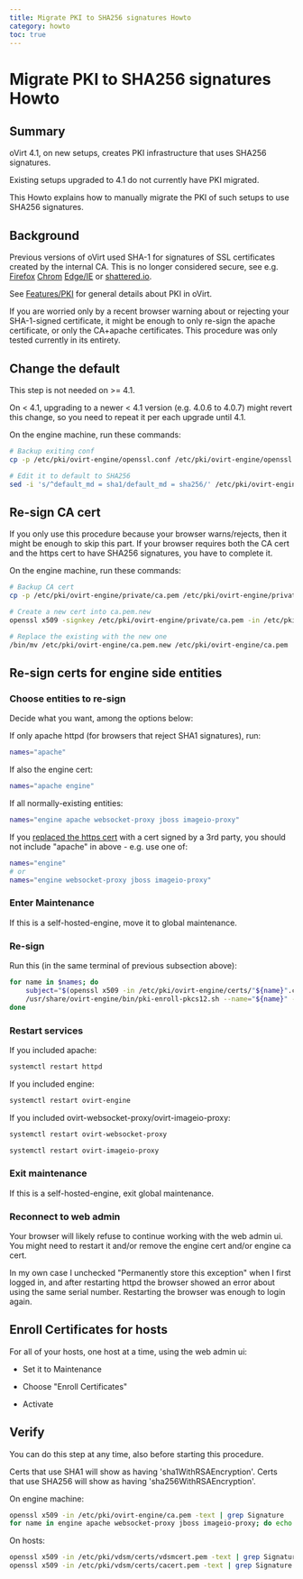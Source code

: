 ```yaml
---
title: Migrate PKI to SHA256 signatures Howto
category: howto
toc: true
---
```


# Migrate PKI to SHA256 signatures Howto

## Summary

oVirt 4.1, on new setups, creates PKI infrastructure that uses SHA256 signatures.

Existing setups upgraded to 4.1 do not currently have PKI migrated.

This Howto explains how to manually migrate the PKI of such setups
to use SHA256 signatures.

## Background

Previous versions of oVirt used SHA-1 for signatures of SSL certificates
created by the internal CA. This is no longer considered secure, see e.g.
[Firefox](https://blog.mozilla.org/security/2016/10/18/phasing-out-sha-1-on-the-public-web/)
[Chrom](https://security.googleblog.com/2016/11/sha-1-certificates-in-chrome.html)
[Edge/IE](https://blogs.windows.com/msedgedev/2016/11/18/countdown-to-sha-1-deprecation/)
or [shattered.io](https://shattered.io/).

See [Features/PKI](/develop/release-management/features/infra/pki/) for general
details about PKI in oVirt.

If you are worried only by a recent browser warning about or rejecting your
SHA-1-signed certificate, it might be enough to only re-sign the apache certificate,
or only the CA+apache certificates. This procedure was only tested currently in
its entirety.

## Change the default

This step is not needed on >= 4.1.

On < 4.1, upgrading to a newer < 4.1 version (e.g. 4.0.6 to 4.0.7) might revert
this change, so you need to repeat it per each upgrade until 4.1.

On the engine machine, run these commands:

```sh
# Backup exiting conf
cp -p /etc/pki/ovirt-engine/openssl.conf /etc/pki/ovirt-engine/openssl.conf."$(date +"%Y%m%d%H%M%S")"

# Edit it to default to SHA256
sed -i 's/^default_md = sha1/default_md = sha256/' /etc/pki/ovirt-engine/openssl.conf
```

## Re-sign CA cert

If you only use this procedure because your browser warns/rejects, then it
might be enough to skip this part. If your browser requires both the CA cert
and the https cert to have SHA256 signatures, you have to complete it.

On the engine machine, run these commands:

```sh
# Backup CA cert
cp -p /etc/pki/ovirt-engine/private/ca.pem /etc/pki/ovirt-engine/private/ca.pem."$(date +"%Y%m%d%H%M%S")"

# Create a new cert into ca.pem.new
openssl x509 -signkey /etc/pki/ovirt-engine/private/ca.pem -in /etc/pki/ovirt-engine/ca.pem -out /etc/pki/ovirt-engine/ca.pem.new -days 3650 -sha256

# Replace the existing with the new one
/bin/mv /etc/pki/ovirt-engine/ca.pem.new /etc/pki/ovirt-engine/ca.pem
```

## Re-sign certs for engine side entities

### Choose entities to re-sign

Decide what you want, among the options below:

If only apache httpd (for browsers that reject SHA1 signatures), run:

```sh
names="apache"
```

If also the engine cert:

```sh
names="apache engine"
```

If all normally-existing entities:

```sh
names="engine apache websocket-proxy jboss imageio-proxy"
```

If you [replaced the https cert](/documentation/admin-guide/appe-oVirt_and_SSL/#replacing-the-ovirt-engine-ssl-certificate)
with a cert signed by a 3rd party, you should not include "apache" in above - e.g.
use one of:

```sh
names="engine"
# or
names="engine websocket-proxy jboss imageio-proxy"
```

### Enter Maintenance

If this is a self-hosted-engine, move it to global maintenance.

### Re-sign

Run this (in the same terminal of previous subsection above):

```sh
for name in $names; do
	subject="$(openssl x509 -in /etc/pki/ovirt-engine/certs/"${name}".cer -noout -subject | sed 's;subject= \(.*\);\1;')"
	/usr/share/ovirt-engine/bin/pki-enroll-pkcs12.sh --name="${name}" --password=mypass --subject="${subject}" --keep-key
done
```

### Restart services

If you included apache:

```sh
systemctl restart httpd
```

If you included engine:

```sh
systemctl restart ovirt-engine
```

If you included ovirt-websocket-proxy/ovirt-imageio-proxy:

```sh
systemctl restart ovirt-websocket-proxy

systemctl restart ovirt-imageio-proxy
```

### Exit maintenance

If this is a self-hosted-engine, exit global maintenance.

### Reconnect to web admin

Your browser will likely refuse to continue working with the web admin ui.
You might need to restart it and/or remove the engine cert and/or engine ca cert.

In my own case I unchecked "Permanently store this exception" when I first
logged in, and after restarting httpd the browser showed an error about using
the same serial number. Restarting the browser was enough to login again.

## Enroll Certificates for hosts

For all of your hosts, one host at a time, using the web admin ui:

* Set it to Maintenance

* Choose "Enroll Certificates"

* Activate

## Verify

You can do this step at any time, also before starting this procedure.

Certs that use SHA1 will show as having 'sha1WithRSAEncryption'.
Certs that use SHA256 will show as having 'sha256WithRSAEncryption'.

On engine machine:

```sh
openssl x509 -in /etc/pki/ovirt-engine/ca.pem -text | grep Signature
for name in engine apache websocket-proxy jboss imageio-proxy; do echo $name:; openssl x509 -in /etc/pki/ovirt-engine/certs/"${name}".cer -text | grep Signature; done
```

On hosts:

```sh
openssl x509 -in /etc/pki/vdsm/certs/vdsmcert.pem -text | grep Signature
openssl x509 -in /etc/pki/vdsm/certs/cacert.pem -text | grep Signature
```

